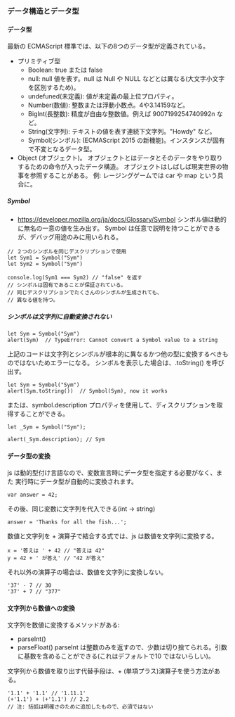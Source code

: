 ### データ構造とデータ型

#### データ型
最新の ECMAScript 標準では、以下の8つのデータ型が定義されている。
* プリミティブ型
    * Boolean: true または false
    * null: null 値を表す。null は Null や NULL などとは異なる(大文字小文字を区別するため)。
    * undefuned(未定義): 値が未定義の最上位プロパティ。
    * Number(数値): 整数または浮動小数点。4や3.14159など。
    * BigInt(長整数): 精度が自由な整数値。例えば 9007199254740992n など。
    * String(文字列): テキストの値を表す連続下文字列。"Howdy" など。
    * Symbol(シンボル): (ECMAScript 2015 の新機能)。インスタンスが固有で不変となるデータ型。
* Object (オブジェクト)。
 オブジェクトとはデータとそのデータをやり取りするための命令が入ったデータ構造。
 オブジェクトはしばしば現実世界の物事を参照することがある。
 例: レージングゲームでは car や map という具合に。

##### Symbol
* https://developer.mozilla.org/ja/docs/Glossary/Symbol
シンボル値は動的に無名の一意の値を生み出す。
Symbol は任意で説明を持つことができるが、デバッグ用途のみに用いられる。
```
// ２つのシンボルを同じデスクリプションで使用
let Sym1 = Symbol("Sym")
let Sym2 = Symbol("Sym")
  
console.log(Sym1 === Sym2) // "false" を返す
// シンボルは固有であることが保証されている。
// 同じデスクリプションでたくさんのシンボルが生成されても、
// 異なる値を持つ。
```

##### シンボルは文字列に自動変換されない
```
let Sym = Symbol("Sym")
alert(Sym)  // TypeError: Cannot convert a Symbol value to a string
```
上記のコードは文字列とシンボルが根本的に異なるかつ他の型に変換するべきものではないためエラーになる。
シンボルを表示した場合は、.toString() を呼び出す。
```
let Sym = Symbol("Sym")
alert(Sym.toString())  // Symbol(Sym), now it works
```
または、symbol.description プロパティを使用して、ディスクリプションを取得することができる。
```
let _Sym = Symbol("Sym");

alert(_Sym.description); // Sym
```
#### データ型の変換
js は動的型付け言語なので、変数宣言時にデータ型を指定する必要がなく、また
実行時にデータ型が自動的に変換されます。
```
var answer = 42;
```
その後、同じ変数に文字列を代入できる(int → string)
```
answer = 'Thanks for all the fish...';
```
数値と文字列を + 演算子で結合する式では、js は数値を文字列に変換する。
```
x = '答えは ' + 42 // "答えは 42"
y = 42 + ' が答え' // "42 が答え"
```
それ以外の演算子の場合は、数値を文字列に変換しない。
```
'37' - 7 // 30
'37' + 7 // "377"
```
#### 文字列から数値への変換
文字列を数値に変換するメソッドがある:
* parseInt()
* parseFloat()
parseInt は整数のみを返すので、少数は切り捨てられる。引数に基数を含めることができる(これはデフォルトで10
ではないらしい)。

文字列から数値を取り出す代替手段は、+ (単項プラス)演算子を使う方法がある。
```
'1.1' + '1.1' // '1.11.1'
(+'1.1') + (+'1.1') // 2.2   
// 注: 括弧は明確さのために追加したもので、必須ではない
```
